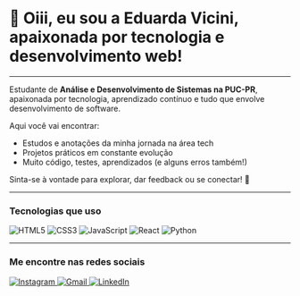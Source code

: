 # 🔗 Oiii, eu sou a Eduarda Vicini, apaixonada por tecnologia e desenvolvimento web!
---

Estudante de **Análise e Desenvolvimento de Sistemas na PUC-PR**, apaixonada por tecnologia, aprendizado contínuo e tudo que envolve desenvolvimento de software.

Aqui você vai encontrar:

- Estudos e anotações da minha jornada na área tech  
- Projetos práticos em constante evolução  
- Muito código, testes, aprendizados (e alguns erros também!)

Sinta-se à vontade para explorar, dar feedback ou se conectar! 🚀  

---

### Tecnologias que uso

<p>
  <img alt="HTML5" src="https://img.shields.io/badge/HTML5-E34F26?style=flat&logo=html5&logoColor=white" />
  <img alt="CSS3" src="https://img.shields.io/badge/CSS3-1572B6?style=flat&logo=css3&logoColor=white" />
  <img alt="JavaScript" src="https://img.shields.io/badge/JavaScript-F7DF1E?style=flat&logo=javascript&logoColor=black" />
  <img alt="React" src="https://img.shields.io/badge/React-61DAFB?style=flat&logo=react&logoColor=black" />
  <img alt="Python" src="https://img.shields.io/badge/Python-3776AB?style=flat&logo=python&logoColor=white" />
</p>

---

### Me encontre nas redes sociais

<p>
  <a href="https://www.instagram.com/dudavicini/" target="_blank" rel="noopener noreferrer">
    <img src="https://img.shields.io/badge/INSTAGRAM-E4405F?style=for-the-badge&logo=instagram&logoColor=white" alt="Instagram" />
  </a>
  <a href="eduardaviicinii@gmail.com" target="_blank" rel="noopener noreferrer">
    <img src="https://img.shields.io/badge/GMAIL-D14836?style=for-the-badge&logo=gmail&logoColor=white" alt="Gmail" />
  </a>
  <a href="https://www.linkedin.com/in/eduardavicini" target="_blank" rel="noopener noreferrer">
    <img src="https://img.shields.io/badge/LINKEDIN-0A66C2?style=for-the-badge&logo=linkedin&logoColor=white" alt="LinkedIn" />
  </a>
</p>
